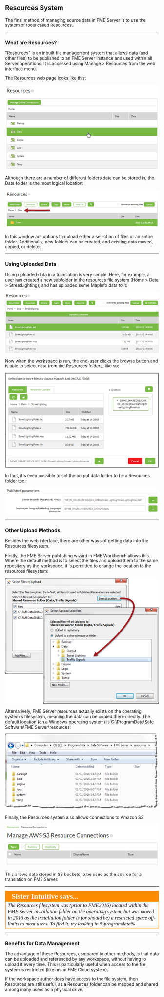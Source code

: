 ## Resources System ##

The final method of managing source data in FME Server is to use the system of tools called Resources.

---

### What are Resources? ###

"Resources" is an inbuilt file management system that allows data (and other files) to be published to an FME Server instance and used within all Server operations. It is accessed using Manage &gt; Resources from the web interface menu.

The Resources web page looks like this:

![](./Images/Img2.14.ResourcesHome.png)

Although there are a number of different folders data can be stored in, the Data folder is the most logical location:

![](./Images/Img2.15.ResourcesDataFolder.png)

In this window are options to upload either a selection of files or an entire folder. Additionally, new folders can be created, and existing data moved, copied, or deleted.

---

### Using Uploaded Data ###

Using uploaded data in a translation is very simple. Here, for example, a user has created a new subfolder in the resources file system (Home &gt; Data &gt; StreetLighting), and has uploaded some MapInfo data to it:

![](./Images/Img2.16.ResourcesDataNewUpload.png)

Now when the workspace is run, the end-user clicks the browse button and is able to select data from the Resources folders, like so:

![](./Images/Img2.17.ResourcesDataSelection.png)

In fact, it's even possible to set the output data folder to be a Resources folder too:

![](./Images/Img2.18.ResourcesDataOutputFolder.png)

---

### Other Upload Methods ###

Besides the web interface, there are other ways of getting data into the Resources filesystem.

Firstly, the FME Server publishing wizard in FME Workbench allows this. Where the default method is to select the files and upload them to the same repository as the workspace, it is permitted to change the location to the resources filesystem:

![](./Images/Img2.19.ResourcesDataPubWiz.png)


Alternatively, FME Server resources actually exists on the operating system's filesystem, meaning the data can be copied there directly. The default location (on a Windows operating system) is C:\ProgramData\Safe Software\FME Server\resources:

![](./Images/Img2.20.ResourcesDataWindowsFilesys.png)

Finally, the Resources system also allows connections to Amazon S3: 

![](./Images/Img2.21.ResourcesDataAmazonS3.png)

This allows data stored in S3 buckets to be used as the source for a translation on FME Server.

---

<!--Person X Says Section-->

<table style="border-spacing: 0px">
<tr>
<td style="vertical-align:middle;background-color:darkorange;border: 2px solid darkorange">
<i class="fa fa-quote-left fa-lg fa-pull-left fa-fw" style="color:white;padding-right: 12px;vertical-align:text-top"></i>
<span style="color:white;font-size:x-large;font-weight: bold;font-family:serif">Sister Intuitive says...</span>
</td>
</tr>

<tr>
<td style="border: 1px solid darkorange">
<span style="font-family:serif; font-style:italic; font-size:larger">
The Resources filesystem was (prior to FME2016) located within the FME Server installation folder on the operating system, but was moved in 2016 as the installation folder is (or should be) a restricted space off-limits to most users. To find it, try looking in &#37;programdata%
</span>
</td>
</tr>
</table>

---

### Benefits for Data Management ###

The advantage of these Resources, compared to other methods, is that data can be uploaded and referenced by any workspace, without having to upload it every time. This is particularly useful when access to the file system is restricted (like on an FME Cloud system).

If the workspace author does have access to the file system, then Resources are still useful, as a Resources folder can be mapped and shared among many users as a physical drive.
